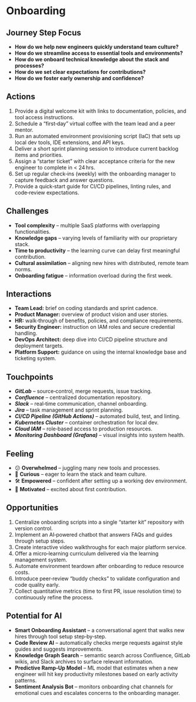 # Onboarding

## Journey Step Focus
- **How do we help new engineers quickly understand team culture?**
- **How do we streamline access to essential tools and environments?**
- **How do we onboard technical knowledge about the stack and processes?**
- **How do we set clear expectations for contributions?**
- **How do we foster early ownership and confidence?**

## Actions
1. Provide a digital welcome kit with links to documentation, policies, and tool access instructions.  
2. Schedule a “first‑day” virtual coffee with the team lead and a peer mentor.  
3. Run an automated environment provisioning script (IaC) that sets up local dev tools, IDE extensions, and API keys.  
4. Deliver a short sprint planning session to introduce current backlog items and priorities.  
5. Assign a “starter ticket” with clear acceptance criteria for the new engineer to complete in < 24 hrs.  
6. Set up regular check‑ins (weekly) with the onboarding manager to capture feedback and answer questions.  
7. Provide a quick‑start guide for CI/CD pipelines, linting rules, and code‑review expectations.

## Challenges
- **Tool complexity** – multiple SaaS platforms with overlapping functionalities.  
- **Knowledge gaps** – varying levels of familiarity with our proprietary stack.  
- **Time to productivity** – the learning curve can delay first meaningful contribution.  
- **Cultural assimilation** – aligning new hires with distributed, remote team norms.  
- **Onboarding fatigue** – information overload during the first week.

## Interactions
- **Team Lead:** brief on coding standards and sprint cadence.  
- **Product Manager:** overview of product vision and user stories.  
- **HR:** walk‑through of benefits, policies, and compliance requirements.  
- **Security Engineer:** instruction on IAM roles and secure credential handling.  
- **DevOps Architect:** deep dive into CI/CD pipeline structure and deployment targets.  
- **Platform Support:** guidance on using the internal knowledge base and ticketing system.  

## Touchpoints
- ***GitLab*** – source‑control, merge requests, issue tracking.  
- ***Confluence*** – centralized documentation repository.  
- ***Slack*** – real‑time communication, channel onboarding.  
- ***Jira*** – task management and sprint planning.  
- ***CI/CD Pipeline (GitHub Actions)*** – automated build, test, and linting.  
- ***Kubernetes Cluster*** – container orchestration for local dev.  
- ***Cloud IAM*** – role‑based access to production resources.  
- ***Monitoring Dashboard (Grafana)*** – visual insights into system health.

## Feeling
- 😕 **Overwhelmed** – juggling many new tools and processes.  
- 🤔 **Curious** – eager to learn the stack and team culture.  
- 🛠️ **Empowered** – confident after setting up a working dev environment.  
- 🚀 **Motivated** – excited about first contribution.  

## Opportunities
1. Centralize onboarding scripts into a single “starter kit” repository with version control.  
2. Implement an AI‑powered chatbot that answers FAQs and guides through setup steps.  
3. Create interactive video walkthroughs for each major platform service.  
4. Offer a micro‑learning curriculum delivered via the learning management system.  
5. Automate environment teardown after onboarding to reduce resource costs.  
6. Introduce peer‑review “buddy checks” to validate configuration and code quality early.  
7. Collect quantitative metrics (time to first PR, issue resolution time) to continuously refine the process.  

## Potential for AI
- **Smart Onboarding Assistant** – a conversational agent that walks new hires through tool setup step‑by‑step.  
- **Code Review AI** – automatically checks merge requests against style guides and suggests improvements.  
- **Knowledge Graph Search** – semantic search across Confluence, GitLab wikis, and Slack archives to surface relevant information.  
- **Predictive Ramp‑Up Model** – ML model that estimates when a new engineer will hit key productivity milestones based on early activity patterns.  
- **Sentiment Analysis Bot** – monitors onboarding chat channels for emotional cues and escalates concerns to the onboarding manager.
